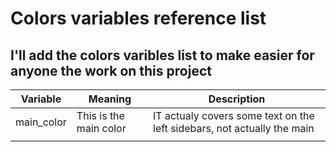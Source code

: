 # Colors variables reference list
## I'll add the colors varibles list to make easier for anyone the work on this project

|Variable|Meaning|Description|
|---|---|---|
|main_color|This is the main color|IT actualy covers some text on the left sidebars, not actually the main|
||||
